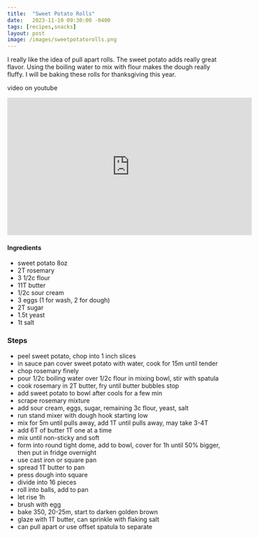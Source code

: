 ```yaml
---
title:  "Sweet Potato Rolls"
date:   2023-11-10 09:30:00 -0400
tags: [recipes,snacks]
layout: post
image: /images/sweetpotatorolls.png
---
```


I really like the idea of pull apart rolls. The sweet potato adds really great flavor. Using the boiling water to mix with
flour makes the dough really fluffy. I will be baking these rolls for thanksgiving this year.

video on youtube
<iframe width="560" height="315" src="https://www.youtube.com/embed/0tGx7wqeJFs" title="YouTube video player" frameborder="0" allow="accelerometer; autoplay; clipboard-write; encrypted-media; gyroscope; picture-in-picture; web-share" allowfullscreen></iframe>


#### Ingredients
- sweet potato 8oz
- 2T rosemary
- 3 1/2c flour
- 11T butter
- 1/2c sour cream
- 3 eggs (1 for wash, 2 for dough)
- 2T sugar
- 1.5t yeast
- 1t salt

### Steps
- peel sweet potato, chop into 1 inch slices
- in sauce pan cover sweet potato with water, cook for 15m until tender
- chop rosemary finely
- pour 1/2c boiling water over 1/2c flour in mixing bowl, stir with spatula
- cook rosemary in 2T butter, fry until butter bubbles stop
- add sweet potato to bowl after cools for a few min
- scrape rosemary mixture
- add sour cream, eggs, sugar, remaining 3c flour, yeast, salt
- run stand mixer with dough hook starting low
- mix for 5m until pulls away, add 1T until pulls away, may take 3-4T
- add 6T of butter 1T one at a time
- mix until non-sticky and soft
- form into round tight dome, add to bowl, cover for 1h until 50% bigger, then put in fridge overnight
- use cast iron or square pan
- spread 1T butter to pan
- press dough into square
- divide into 16 pieces
- roll into balls, add to pan
- let rise 1h
- brush with egg
- bake 350, 20-25m, start to darken golden brown
- glaze with 1T butter, can sprinkle with flaking salt
- can pull apart or use offset spatula to separate
